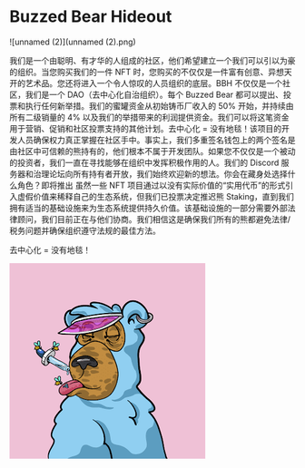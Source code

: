 # Buzzed Bear Hideout

![unnamed (2)](unnamed (2).png)

我们是一个由聪明、有才华的人组成的社区，他们希望建立一个我们可以引以为豪的组织。当您购买我们的一件 NFT 时，您购买的不仅仅是一件富有创意、异想天开的艺术品。您还将进入一个令人惊叹的人员组织的底层。BBH 不仅仅是一个社区，我们是一个 DAO（去中心化自治组织）。每个 Buzzed Bear 都可以提出、投票和执行任何新举措。我们的蜜罐资金从初始铸币厂收入的 50% 开始，并持续由所有二级销量的 4% 以及我们的举措带来的利润提供资金。我们可以将这笔资金用于营销、促销和社区投票支持的其他计划。去中心化 = 没有地毯！该项目的开发人员确保权力真正掌握在社区手中。事实上，我们多重签名钱包上的两个签名是由社区中可信赖的熊持有的，他们根本不属于开发团队。如果您不仅仅是一个被动的投资者，我们一直在寻找能够在组织中发挥积极作用的人。我们的 Discord 服务器和治理论坛向所有持有者开放，我们始终欢迎新的想法。你会在藏身处选择什么角色？即将推出 虽然一些 NFT 项目通过以没有实际价值的“实用代币”的形式引入虚假价值来稀释自己的生态系统，但我们已投票决定推迟熊 Staking，直到我们拥有适当的基础设施来为生态系统提供持久价值。该基础设施的一部分需要外部法律顾问，我们目前正在与他们协商。我们相信这是确保我们所有的熊都避免法律/税务问题并确保组织遵守法规的最佳方法。

去中心化 = 没有地毯！

![unnamed](unnamed.png)
